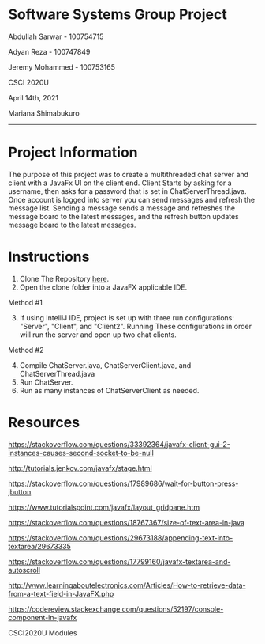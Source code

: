 # **Software Systems Group Project**
Abdullah Sarwar - 100754715

Adyan Reza - 100747849

Jeremy Mohammed - 100753165

CSCI 2020U

April 14th, 2021

Mariana Shimabukuro

---

**Project Information**
=====================

The purpose of this project was to create a multithreaded chat server and client with a JavaFx UI on the client end. Client Starts by asking for a username, then asks for a password that is set in ChatServerThread.java. Once account is logged into server you can send messages and refresh the message list. Sending a message sends a message and refreshes the message board to the latest messages, and the refresh button updates message board to the latest messages.


**Instructions**
=====================

1. Clone The Repository [here](https://github.com/Abdullahsrwr/groupProject_CSCI2020U).
2. Open the clone folder into a JavaFX applicable IDE.

Method #1

3. If using IntelliJ IDE, project is set up with three run configurations: "Server", "Client", and "Client2". Running These configurations in order will run the server and open up two chat clients.

Method #2

4. Compile ChatServer.java, ChatServerClient.java, and ChatServerThread.java
5. Run ChatServer.
6. Run as many instances of ChatServerClient as needed.



**Resources**
=====================

https://stackoverflow.com/questions/33392364/javafx-client-gui-2-instances-causes-second-socket-to-be-null

http://tutorials.jenkov.com/javafx/stage.html

https://stackoverflow.com/questions/17989686/wait-for-button-press-jbutton

https://www.tutorialspoint.com/javafx/layout_gridpane.htm

https://stackoverflow.com/questions/18767367/size-of-text-area-in-java

https://stackoverflow.com/questions/29673188/appending-text-into-textarea/29673335

https://stackoverflow.com/questions/17799160/javafx-textarea-and-autoscroll

http://www.learningaboutelectronics.com/Articles/How-to-retrieve-data-from-a-text-field-in-JavaFX.php

https://codereview.stackexchange.com/questions/52197/console-component-in-javafx

CSCI2020U Modules


